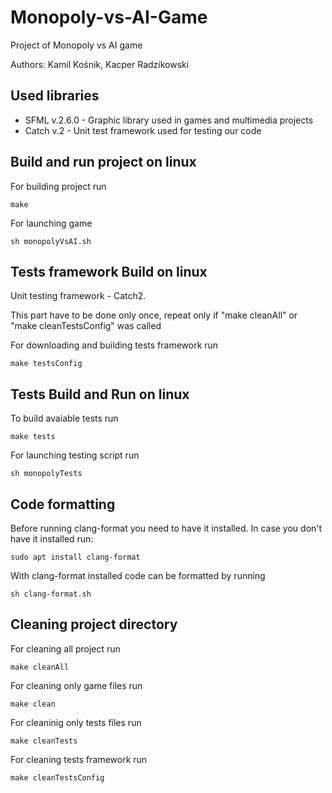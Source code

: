 # Monopoly-vs-AI-Game
Project of Monopoly vs AI game

Authors: Kamil Kośnik, Kacper Radzikowski

## Used libraries
* SFML v.2.6.0 - Graphic library used in games and multimedia projects
* Catch v.2 - Unit test framework used for testing our code

## Build and run project on linux
For building project run

    make
For launching game

    sh monopolyVsAI.sh

## Tests framework Build on linux
Unit testing framework - Catch2.

This part have to be done only once, repeat only if "make cleanAll" or "make cleanTestsConfig" was called

For downloading and building tests framework run
    
    make testsConfig

## Tests Build and Run on linux
To build avaiable tests run

    make tests
For launching testing script run
    
    sh monopolyTests

## Code formatting
Before running clang-format you need to have it installed. In case you don't have it installed run:

    sudo apt install clang-format

With clang-format installed code can be formatted by running

    sh clang-format.sh

## Cleaning project directory
For cleaning all project run

    make cleanAll

For cleaning only game files run

    make clean

For cleaninig only tests files run

    make cleanTests

For cleaning tests framework run

    make cleanTestsConfig
